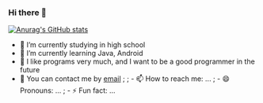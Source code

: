 ### Hi there 👋
[![Anurag's GitHub stats](https://github-readme-stats.vercel.app/api?username=luoyingmm)](https://github.com/anuraghazra/github-readme-stats)

- 🔭 I’m currently studying in high school
- 🌱 I’m currently learning Java, Android
- 🤔 I like programs very much, and I want to be a good programmer in the future
- 💬 You can contact me by [email](1502972236zwj@gmail.com)
; 
; - 📫 How to reach me: ...
; - 😄 Pronouns: ...
; - ⚡ Fun fact: ...
